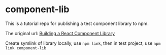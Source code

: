# component-lib

This is a tutorial repo for publishing a test component library to npm.

The original url: [Building a React Component Library](https://hackernoon.com/building-a-react-component-library-part-1-d8a1e248fe6c)

Create symlink of library locally, use `npm link`, then in test project, use `npm link component-lib`